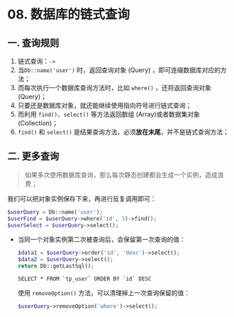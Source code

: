 # 08. 数据库的链式查询

## 一. 查询规则

1. 链式查询：`->`
2. 当`Db::name('user')` 时，返回查询对象 (Query) ，即可连缀数据库对应的方法；
3. 而每次执行一个数据库查询方法时，比如 `where()` ，还将返回查询对象 (Query)；
4. 只要还是数据库对象，就还能继续使用指向符号进行链式查询；
5. 而利用 `find()`、`select()` 等方法返回数组 (Array)或者数据集对象 (Collection)；
6. `find()` 和 `select()` 是结果查询方法，必须**放在末尾**，并不是链式查询方法；

## 二. 更多查询

> 如果多次使用数据库查询，那么每次静态创建都会生成一个实例，造成浪费；

我们可以把对象实例保存下来，再进行反复调用即可：

```php
$userQuery = Db::name('user');
$userFind = $userQuery->where('id', 3)->find();
$userSelect = $userQuery->select();
```

* 当同一个对象实例第二次被查询后，会保留第一次查询的值：

  ```php
  $data1 = $userQuery->order('id', 'desc')->select();
  $data2 = $userQuery->select();
  return Db::getLastSql();
  ```

  ```mysql
  SELECT * FROM `tp_user` ORDER BY `id` DESC
  ```

  使用 `removeOption()` 方法，可以清理掉上一次查询保留的值：

  ```php
  $userQuery->removeOption('where')->select();
  ```

   

  